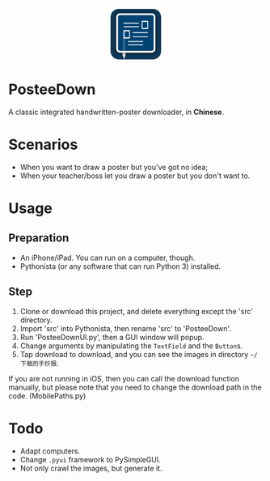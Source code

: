 <p align="center"><img src="https://raw.githubusercontent.com/TLHorse/PosteeDown/master/img/PDPNGIcon.png" alt="PosteeDown" width="100" height="100"></p>

# PosteeDown

A classic integrated handwritten-poster downloader, in **Chinese**.

# Scenarios
- When you want to draw a poster but you've got no idea;
- When your teacher/boss let you draw a poster but you don't want to.

# Usage

## Preparation
- An iPhone/iPad. You can run on a computer, though.
- Pythonista (or any software that can run Python 3) installed.

## Step
1. Clone or download this project, and delete everything except the 'src' directory.
2. Import 'src' into Pythonista, then rename 'src' to 'PosteeDown'.
3. Run 'PosteeDownUI.py', then a GUI window will popup.
4. Change arguments by manipulating the `TextField` and the `Button`s.
5. Tap download to download, and you can see the images in directory `~/下载的手抄报`.

If you are not running in iOS, then you can call the download function manually, but please note that you need to change the download path in the code. (MobilePaths.py)

# Todo
- Adapt computers.
- Change `.pyui` framework to PySimpleGUI.
- Not only crawl the images, but generate it.
